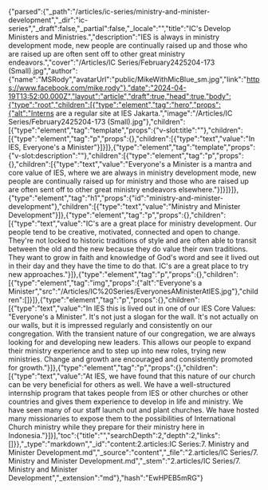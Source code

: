 {"parsed":{"_path":"/articles/ic-series/ministry-and-minister-development","_dir":"ic-series","_draft":false,"_partial":false,"_locale":"","title":"IC's Develop Ministers and Ministries.","description":"IES is always in ministry development mode, new people are continually raised up and those who are raised up are often sent off to other great ministry endeavors.","cover":"/Articles/IC Series/February2425204-173 (Small).jpg","author":{"name":"MSRody","avatarUrl":"public/MikeWithMicBlue_sm.jpg","link":"https://www.facebook.com/mike.rody"},"date":"2024-04-19T13:52:00.000Z","layout":"article","draft":true,"head":true,"body":{"type":"root","children":[{"type":"element","tag":"hero","props":{"alt":"Interns are a regular site at IES Jakarta.","image":"/Articles/IC Series/February2425204-173 (Small).jpg"},"children":[{"type":"element","tag":"template","props":{"v-slot:title":""},"children":[{"type":"element","tag":"p","props":{},"children":[{"type":"text","value":"In IES, Everyone's a Minister"}]}]},{"type":"element","tag":"template","props":{"v-slot:description":""},"children":[{"type":"element","tag":"p","props":{},"children":[{"type":"text","value":"Everyone's a Minister is a mantra and core value of IES, where we are always in ministry development mode, new people are continually raised up for ministry and those who are raised up are often sent off to other great ministry endeavors elsewhere."}]}]}]},{"type":"element","tag":"h1","props":{"id":"ministry-and-minister-development"},"children":[{"type":"text","value":"Ministry and Minister Development"}]},{"type":"element","tag":"p","props":{},"children":[{"type":"text","value":"IC's are a great place for ministry development. Our people tend to be creative, motivated, connected and open to change. They're not locked to historic traditions of style and are often able to transit between the old and the new because they do value their own traditions. They want to grow in faith and knowledge of God's word and see it lived out in their day and they have the time to do that. IC's are a great place to try new approaches."}]},{"type":"element","tag":"p","props":{},"children":[{"type":"element","tag":"img","props":{"alt":"Everyone's a Minister","src":"/Articles/IC%20Series/EveryonesAMinisterAtIES.jpg"},"children":[]}]},{"type":"element","tag":"p","props":{},"children":[{"type":"text","value":"In IES this is lived out in one of our IES Core Values: \"Everyone's a Minister\". It's not just a slogan for the wall. It's not actually on our walls, but it is impressed regularly and consistently on our congregation. With the transient nature of our congregation, we are always looking for and developing new leaders.  This allows our people to expand their ministry experience and to step up into new roles, trying new ministries.  Change and growth are encouraged and consistently promoted for growth."}]},{"type":"element","tag":"p","props":{},"children":[{"type":"text","value":"At IES, we have found that this nature of our church can be very beneficial for others as well. We have a well-structured internship program that takes people from IES or other churches or other countries and gives them experience to develop in life and ministry. We have seen many of our staff launch out and plant churches. We have hosted many missionaries to expose them to the possibilities of International Church ministry while they prepare for their ministry here in Indonesia."}]}],"toc":{"title":"","searchDepth":2,"depth":2,"links":[]}},"_type":"markdown","_id":"content:2.articles:IC Series:7. Ministry and Minister Development.md","_source":"content","_file":"2.articles/IC Series/7. Ministry and Minister Development.md","_stem":"2.articles/IC Series/7. Ministry and Minister Development","_extension":"md"},"hash":"EwHPEB5mRG"}